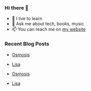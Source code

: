 ### Hi there 👋

- 🌱 I live to learn
- 💬 Ask me about tech, books, music
- 📫 You can reach me on [my website](https://mrcis.me/contact)










### Recent Blog Posts

* [Osmosis](https://mrcis.me/Osmosis)
* [Lisa](https://mrcis.me/Lisa)


* [Osmosis](https://mrcis.me/Osmosis)
* [Lisa](https://mrcis.me/Lisa)




